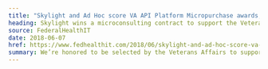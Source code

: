 ```yaml
---
title: "Skylight and Ad Hoc score VA API Platform Micropurchase awards, Skylight to host VA Prioritization Workshop"
heading: Skylight wins a microconsulting contract to support the Veterans Affairs’ API platform initiative
source: FederalHealthIT
date: 2018-06-07
href: https://www.fedhealthit.com/2018/06/skylight-and-ad-hoc-score-va-api-platform-micropurchase-awards-skylight-to-hosts-va-prioritization-workshop/
summary: We’re honored to be selected by the Veterans Affairs to support their API platform initiative using the federal government’s micropurchase authority.
---
```


